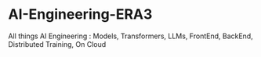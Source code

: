 # AI-Engineering-ERA3
All things AI Engineering : Models, Transformers, LLMs, FrontEnd, BackEnd, Distributed Training, On Cloud
